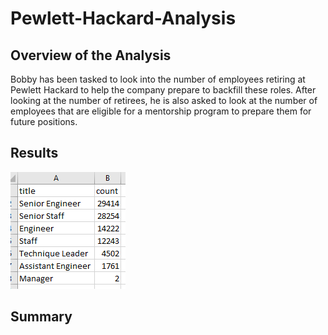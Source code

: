# Pewlett-Hackard-Analysis
## Overview of the Analysis
Bobby has been tasked to look into the number of employees retiring at Pewlett Hackard to help the company prepare to backfill these roles. After looking at the number of retirees, he is also asked to look at the number of employees that are eligible for a mentorship program to prepare them for future positions.
## Results
![](RetiringTitles.PNG)
## Summary

